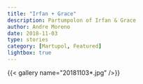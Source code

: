 ```yaml
---
title: "Irfan + Grace"
description: Partumpolon of Irfan & Grace
author: Andre Moreno
date: 2018-11-03
type: stories
category: [Martupol, Featured]
lightbox: true
---
```



{{< gallery name="20181103*.jpg" />}}